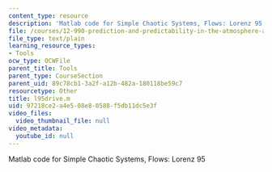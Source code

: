 ```yaml
---
content_type: resource
description: 'Matlab code for Simple Chaotic Systems, Flows: Lorenz 95'
file: /courses/12-990-prediction-and-predictability-in-the-atmosphere-and-oceans-spring-2003/97218ce2a4e508e80588f5db11dc5e3f_l95drive.m
file_type: text/plain
learning_resource_types:
- Tools
ocw_type: OCWFile
parent_title: Tools
parent_type: CourseSection
parent_uid: 89c78cb1-3a2f-a12b-482a-180118be59c7
resourcetype: Other
title: l95drive.m
uid: 97218ce2-a4e5-08e8-0588-f5db11dc5e3f
video_files:
  video_thumbnail_file: null
video_metadata:
  youtube_id: null
---
```

Matlab code for Simple Chaotic Systems, Flows: Lorenz 95

